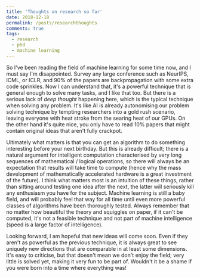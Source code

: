 ```yaml
---
title: 'Thoughts on research so far'
date: 2018-12-18
permalink: /posts/researchthoughts
comments: true
tags:
  - research
  - phd
  - machine learning
---
```


So I've been reading the field of machine learning for some time now,
and I must say I'm disappointed. Survey any large conference such as
NeurIPS, ICML, or ICLR, and 90% of the papers are backpropagation with some
extra code sprinkles. Now I can understand that, it's a powerful technique
that is general enough to solve many tasks, and I like that too. But there is
a serious lack of *deep thought* happening here, which is the typical technique
when solving any problem. It's like AI is already autonomising our problem solving
technique by tempting researchers into a gold rush scenario, leaving everyone with
heat stroke from the searing heat of our GPUs. On the other hand it's quite nice, you
only have to read 10% papers that might contain original ideas that aren't fully
crackpot.

Ultimately what matters is that you can get an algorithm to do something interesting
before your next birthday. But this is already difficult; there is a natural argument
for intelligent computation characterised by very long sequences of mathematical / logical operations, so there will always be an expectation that results will take time to compute (hence why the mass development of mathematically accelerated hardware is a great investment of the future). I think what matters most is an intuition of these things, rather than sitting around testing one idea after the next, the latter will seriously kill any enthusiasm you have for the subject. Machine learning is still a baby field, and will probably feel that way for all time until even more powerful classes of algorithms have been thoroughly tested. Always remember that no matter how beautiful the theory and squiggles on paper, if it can't be computed, it's not a feasible technique and not part of machine intelligence (speed is a large factor of intelligence).

Looking forward, I am hopeful that new ideas will come soon. Even if they aren't as powerful as the previous technique, it is always great to see uniquely new directions that are comparable in at least some dimensions. It's easy to criticise, but that doesn't mean we don't enjoy the field; very little is solved yet, making it very fun to be part of. Wouldn't it be a shame if you were born into a time where everything was!
